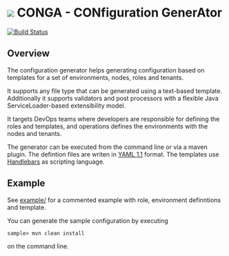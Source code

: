 <img src="http://wcm.io/images/favicon-16@2x.png"/> CONGA - CONfiguration GenerAtor
======
[![Build Status](https://travis-ci.org/wcm-io-devops/wcm-io-devops-conga.png?branch=develop)](https://travis-ci.org/wcm-io-devops/wcm-io-devops-conga)


## Overview

The configuration generator helps generating configuration based on templates for a set of environments, nodes, roles and tenants.

It supports any file type that can be generated using a text-based template. Additionally it supports validators and post processors with a flexible Java ServiceLoader-based extensibility model.

It targets DevOps teams where developers are responsible for defining the roles and templates, and operations defines the environments with the nodes and tenants.

The generator can be executed from the command line or via a maven plugin. The defintion files are writen in [YAML 1.1](http://yaml.org/) format. The templates use [Handlebars](http://handlebarsjs.com/) as scripting language.


## Example

See [example/](example/) for a commented example with role, environment definntions and template.

 You can generate the sample configuration by executing

```
sample> mvn clean install
```

on the command line.
